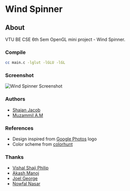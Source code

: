 # Wind Spinner

## About 
VTU BE CSE 6th Sem OpenGL mini project - Wind Spinner.

### Compile
```bash
cc main.c -lglut -lGLU -lGL
```

### Screenshot
![Wind Spinner Screenshot](https://raw.githubusercontent.com/shajanjp/wind-spinner/089a537cb5eb521fab62f1903cad0013c7e682fa/Screenshot.png "Wind Spinner")

### Authors
-	[Shajan Jacob](http://www.shajanjacob.com) 
-	[Muzammil A.M](https://www.facebook.com/muzammil.muchu3)

### References
-	Design inspired from [Google Photos](https://photos.google.com/) logo
-	Color scheme from [colorhunt](http://colorhunt.co/c/38262)

### Thanks
-	[Vishal Shaji Philip](https://www.facebook.com/VishaalxD)
-	[Akash Manoj](https://www.facebook.com/akash.manoj3)
-	[Joel George](https://www.facebook.com/metaleinstein93)
-	[Nowfal Nasar](https://www.facebook.com/NOWFAL.147)
